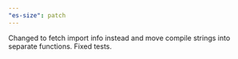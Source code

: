 ```yaml
---
"es-size": patch
---
```


Changed to fetch import info instead and move compile strings into separate functions. Fixed tests.
